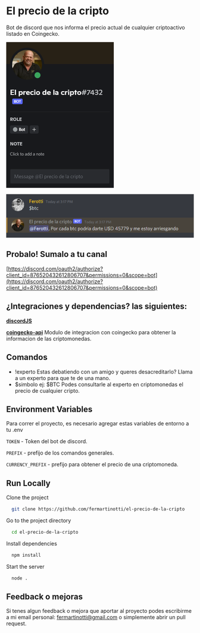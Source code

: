 
# El precio de la cripto

Bot de discord que nos informa el precio actual de cualquier 
criptoactivo listado en Coingecko.

![bot screenshot](https://github.com/fermartinotti/el-precio-de-la-cripto/blob/main/assets/bot.png)

![bot_example](https://github.com/fermartinotti/el-precio-de-la-cripto/blob/main/assets/interaccion.PNG)

## Probalo! Sumalo a tu canal
[https://discord.com/oauth2/authorize?client_id=876520432612806707&permissions=0&scope=bot](https://discord.com/oauth2/authorize?client_id=876520432612806707&permissions=0&scope=bot)

  ## ¿Integraciones y dependencias? las siguientes:
 [**discordJS**](https://discord.js.org/)

[**coingecko-api**](https://github.com/miscavage/CoinGecko-API) Modulo de integracion con coingecko para obtener la informacion de las criptomonedas.
## Comandos

- !experto
Estas debatiendo con un amigo y queres desacreditarlo? 
Llama a un experto para que te de una mano.
- $simbolo ej: $BTC
Podes consultarle al experto en criptomonedas el precio de cualquier cripto. 

  
## Environment Variables

Para correr el proyecto, es necesario agregar estas variables de entorno a tu .env

`TOKEN` - Token del bot de discord.

`PREFIX` - prefijo de los comandos generales.
 
`CURRENCY_PREFIX` - prefijo para obtener el precio de una criptomoneda.

  
## Run Locally

Clone the project

```bash
  git clone https://github.com/fermartinotti/el-precio-de-la-cripto
```

Go to the project directory

```bash
  cd el-precio-de-la-cripto
```

Install dependencies

```bash
  npm install
```

Start the server

```bash
  node .
```
  
## Feedback o mejoras

Si tenes algun feedback o mejora que aportar al proyecto podes escribirme a mi email personal: fermartinotti@gmail.com o simplemente abrir un pull request.

  
